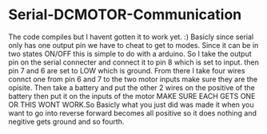 # Serial-DCMOTOR-Communication

The code compiles but I havent gotten it to work yet. :)
Basicly since serial only has one output pin we have to cheat to get to modes. Since it can be in two states ON/OFF 
this is simple to do with a arduino.
So I take the output pin on the serial connecter and connect it to pin 8 which is set to input.
then pin 7 and 6 are set to LOW which is ground. From there I take four wires connct one from pin 6 and 7 to the two motor
inputs make sure they are the opisite. Then take a battery and put the other 2 wires on the positive of the battery then put
it on the inputs of the motor MAKE SURE EACH GETS ONE OR THIS WONT WORK.So Basicly what you just did was made it when you want to go into reverse forward becomes all positive so it does nothing and negitive gets ground and so fourth.
